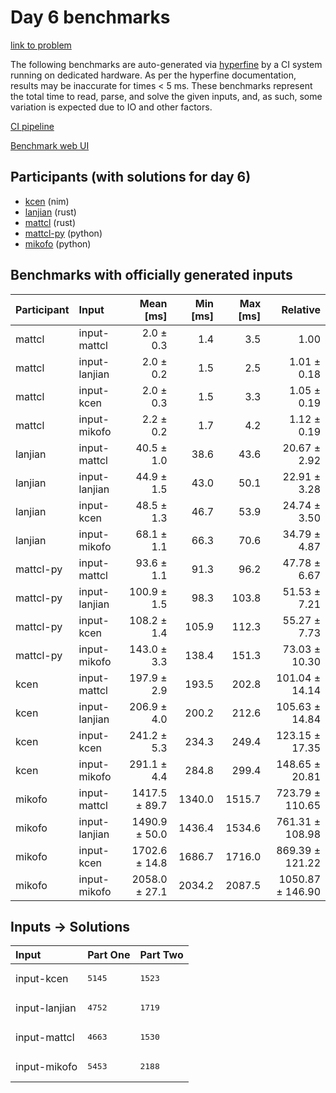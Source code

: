# Day 6 benchmarks

[link to problem](https://adventofcode.com/2024/day/6)

The following benchmarks are auto-generated via
[hyperfine](https://github.com/sharkdp/hyperfine) by a CI system running on
dedicated hardware. As per the hyperfine documentation, results may be
inaccurate for times < 5 ms. These benchmarks represent the total time to read,
parse, and solve the given inputs, and, as such, some variation is expected due
to IO and other factors.

[CI pipeline](http://ci.papercode.net:8080/teams/main/pipelines/aoc2024)

[Benchmark web UI](https://aoc.ancalagon.black)


## Participants (with solutions for day 6)

- [kcen](https://github.com/kcen/aoc2024) (nim)
- [lanjian](https://github.com/lanjian/aoc-2024) (rust)
- [mattcl](https://github.com/mattcl/aoc2024) (rust)
- [mattcl-py](https://github.com/mattcl/aoc2024-py) (python)
- [mikofo](https://github.com/mikofo/aoc2024) (python)


## Benchmarks with officially generated inputs

| Participant | Input | Mean [ms] | Min [ms] | Max [ms] | Relative |
|:---|:---|---:|---:|---:|---:|
| mattcl | input-mattcl | 2.0 ± 0.3 | 1.4 | 3.5 | 1.00 |
| mattcl | input-lanjian | 2.0 ± 0.2 | 1.5 | 2.5 | 1.01 ± 0.18 |
| mattcl | input-kcen | 2.0 ± 0.3 | 1.5 | 3.3 | 1.05 ± 0.19 |
| mattcl | input-mikofo | 2.2 ± 0.2 | 1.7 | 4.2 | 1.12 ± 0.19 |
| lanjian | input-mattcl | 40.5 ± 1.0 | 38.6 | 43.6 | 20.67 ± 2.92 |
| lanjian | input-lanjian | 44.9 ± 1.5 | 43.0 | 50.1 | 22.91 ± 3.28 |
| lanjian | input-kcen | 48.5 ± 1.3 | 46.7 | 53.9 | 24.74 ± 3.50 |
| lanjian | input-mikofo | 68.1 ± 1.1 | 66.3 | 70.6 | 34.79 ± 4.87 |
| mattcl-py | input-mattcl | 93.6 ± 1.1 | 91.3 | 96.2 | 47.78 ± 6.67 |
| mattcl-py | input-lanjian | 100.9 ± 1.5 | 98.3 | 103.8 | 51.53 ± 7.21 |
| mattcl-py | input-kcen | 108.2 ± 1.4 | 105.9 | 112.3 | 55.27 ± 7.73 |
| mattcl-py | input-mikofo | 143.0 ± 3.3 | 138.4 | 151.3 | 73.03 ± 10.30 |
| kcen | input-mattcl | 197.9 ± 2.9 | 193.5 | 202.8 | 101.04 ± 14.14 |
| kcen | input-lanjian | 206.9 ± 4.0 | 200.2 | 212.6 | 105.63 ± 14.84 |
| kcen | input-kcen | 241.2 ± 5.3 | 234.3 | 249.4 | 123.15 ± 17.35 |
| kcen | input-mikofo | 291.1 ± 4.4 | 284.8 | 299.4 | 148.65 ± 20.81 |
| mikofo | input-mattcl | 1417.5 ± 89.7 | 1340.0 | 1515.7 | 723.79 ± 110.65 |
| mikofo | input-lanjian | 1490.9 ± 50.0 | 1436.4 | 1534.6 | 761.31 ± 108.98 |
| mikofo | input-kcen | 1702.6 ± 14.8 | 1686.7 | 1716.0 | 869.39 ± 121.22 |
| mikofo | input-mikofo | 2058.0 ± 27.1 | 2034.2 | 2087.5 | 1050.87 ± 146.90 |


## Inputs -> Solutions

| Input | Part One | Part Two |
|:---|:---|:---|
|input-kcen|<pre>5145</pre>|<pre>1523</pre>|
|input-lanjian|<pre>4752</pre>|<pre>1719</pre>|
|input-mattcl|<pre>4663</pre>|<pre>1530</pre>|
|input-mikofo|<pre>5453</pre>|<pre>2188</pre>|